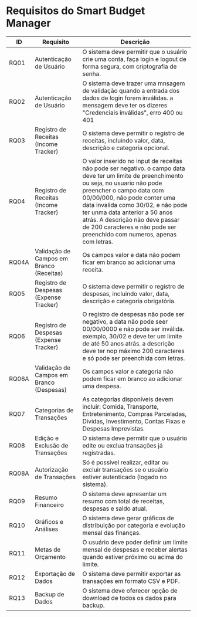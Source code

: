 # Requisitos do Smart Budget Manager

| ID   | Requisito                       | Descrição                                                                                       |
|------|----------------------------------|-------------------------------------------------------------------------------------------------|
| RQ01 | Autenticação de Usuário          | O sistema deve permitir que o usuário crie uma conta, faça login e logout de forma segura, com criptografia de senha. |
| RQ02 | Autenticação de Usuário          | O sistema deve trazer uma mnsagem de validação quando a entrada dos dados de login forem inválidas. a mensagem deve ter os dizeres "Credenciais inválidas", erro 400 ou 401 |
| RQ03 | Registro de Receitas (Income Tracker) | O sistema deve permitir o registro de receitas, incluindo valor, data, descrição e categoria opcional. |
| RQ04 | Registro de Receitas (Income Tracker) | O valor inserido no input de receitas não pode ser negativo. o campo data deve ter um limite de preenchimento ou seja, no usuario não pode preencher o campo data com 00/00/000, não pode conter uma data invalida como 30/02, e não pode ter unma data anterior a 50 anos atrás. A descrição não deve passar de 200 caracteres e não pode ser preenchido com numeros, apenas com letras. |
| RQ04A | Validação de Campos em Branco (Receitas) | Os campos valor e data não podem ficar em branco ao adicionar uma receita. |
| RQ05 | Registro de Despesas (Expense Tracker) | O sistema deve permitir o registro de despesas, incluindo valor, data, descrição e categoria obrigatória. |
| RQ06 | Registro de Despesas (Expense Tracker) | O registro de despesas não pode ser negativo, a data não pode seer 00/00/0000 e não pode ser inválida. exemplo, 30/02 e deve ter um limite de até 50 anos atrás. a descrição deve ter nop máximo 200 caracteres e só pode ser preenchida com letras. |
| RQ06A | Validação de Campos em Branco (Despesas) | Os campos valor e categoria não podem ficar em branco ao adicionar uma despesa. |
| RQ07 | Categorias de Transações         | As categorias disponíveis devem incluir: Comida, Transporte, Entretenimento, Compras Parceladas, Dívidas, Investimento, Contas Fixas e Despesas Imprevistas. |
| RQ08 | Edição e Exclusão de Transações  | O sistema deve permitir que o usuário edite ou exclua transações já registradas.                 |
| RQ08A| Autorização de Transações        | Só é possível realizar, editar ou excluir transações se o usuário estiver autenticado (logado no sistema). |
| RQ09 | Resumo Financeiro                | O sistema deve apresentar um resumo com total de receitas, despesas e saldo atual.               |
| RQ10 | Gráficos e Análises              | O sistema deve gerar gráficos de distribuição por categoria e evolução mensal das finanças.      |
| RQ11 | Metas de Orçamento               | O usuário deve poder definir um limite mensal de despesas e receber alertas quando estiver próximo ou acima do limite. |
| RQ12 | Exportação de Dados              | O sistema deve permitir exportar as transações em formato CSV e PDF.                            |
| RQ13 | Backup de Dados                  | O sistema deve oferecer opção de download de todos os dados para backup.                        |
